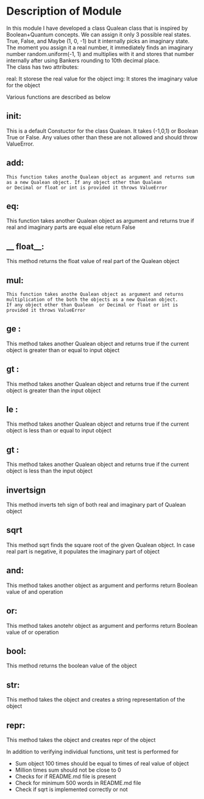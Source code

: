 
 # Description of Module
In this module I have developed a class Qualean  class that is inspired by Boolean+Quantum concepts.
 We can assign it only 3 possible real states. True, False, and Maybe (1, 0, -1) but it internally picks an imaginary state. 
 The moment you assign it a real number, it immediately finds an imaginary number random.uniform(-1, 1) and multiplies with it and stores that number internally after using Bankers rounding to 10th decimal place.   
The class has two attributes:

real: It storese the real value for the object
img: It stores the imaginary value for the object
 
 Various functions are described as below

## __init__:

This is a default Constuctor for the class Qualean. It takes (-1,0,1) or Boolean True or False. Any values other than these are
not allowed and should throw ValueError.

## __add__: 
    
    This function takes anothe Qualean object as argument and returns sum as a new Qualean object. If any object other than Qualean
    or Decimal or float or int is provided it throws ValueError

## __eq__:

This function takes another Qualean object as argument and returns true if real and imaginary parts are equal else return False

## __ float__:

This method returns the float value of real part of the Qualean object

## __mul__:
    
    This function takes anothe Qualean object as argument and returns multiplication of the both the objects as a new Qualean object.
    If any object other than Qualean  or Decimal or float or int is provided it throws ValueError
    
## __ge__ :

This method takes another Qualean object and returns true if the current object is greater than or equal to input object

## __gt__ :

This method takes another Qualean object and returns true if the current object is greater than the input object

## __le__ :

This method takes another Qualean object and returns true if the current object is less than or equal to input object

## __gt__ :

This method takes another Qualean object and returns true if the current object is less than the input object


## __invertsign__

This method inverts teh sign of both real and imaginary part of Qualean object

##  sqrt

This method sqrt finds the square root  of the given Qualean object. In case real part is negative, it populates the imaginary part of object


## __and__:

This method takes another object as argument and performs return Boolean value of and operation

## __or__:

This method takes anotehr object as argument and performs return Boolean value of or operation

## __bool__:

This method returns the boolean value of the object

## __str__:

This method takes the object and creates a string representation of the object

## __repr__:

This method takes the object and creates repr of the object


In addition to verifying individual functions, unit test is performed for 

- Sum object 100 times should be equal to times of real value of object
- Million times sum should not be close to 0
- Checks for if README.md file is present 
- Check for minimum 500 words in README.md file
- Check if sqrt is implemented correctly or not





 
 
 
 
 

    
    
    
    
